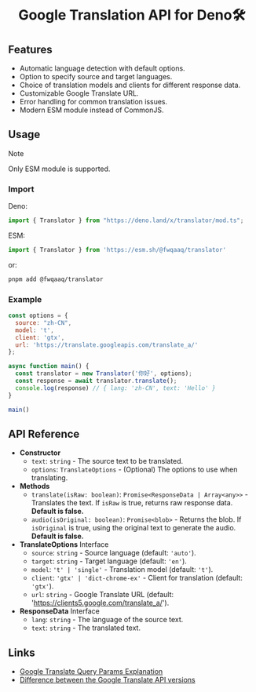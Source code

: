 <div align=center>
   <h1>Google Translation API for Deno🛠️</h1>
</div>

## Features

* Automatic language detection with default options.
* Option to specify source and target languages.
* Choice of translation models and clients for different response data.
* Customizable Google Translate URL.
* Error handling for common translation issues.
* Modern ESM module instead of CommonJS.

## Usage

> [!NOTE]
> Only ESM module is supported.

### Import

Deno:

```js
import { Translator } from "https://deno.land/x/translator/mod.ts";
```

ESM:

```js
import { Translator } from 'https://esm.sh/@fwqaaq/translator'
```

or:

```sh
pnpm add @fwqaaq/translator
```

### Example

```js
const options = {
  source: "zh-CN",
  model: 't',
  client: 'gtx',
  url: 'https://translate.googleapis.com/translate_a/'
};

async function main() {
  const translator = new Translator('你好', options);
  const response = await translator.translate();
  console.log(response) // { lang: 'zh-CN', text: 'Hello' }
}

main()
```

## API Reference

* **Constructor**
  * `text`: `string` - The source text to be translated.
  * `options`: `TranslateOptions` - (Optional) The options to use when translating.
* **Methods**
  * `translate(isRaw: boolean)`: `Promise<ResponseData | Array<any>>` - Translates the text. If `isRaw` is true, returns raw response data. **Default is false.**
  * `audio(isOriginal: boolean)`: `Promise<blob>` - Returns the blob. If `isOriginal` is true, using the original text to generate the audio. **Default is false.**
* **TranslateOptions** Interface
  * `source`: `string` - Source language (default: `'auto'`).
  * `target`: `string` - Target language (default: `'en'`).
  * `model`: `'t' | 'single'` - Translation model (default: `'t'`).
  * `client`: `'gtx' | 'dict-chrome-ex'` - Client for translation (default: `'gtx'`).
  * `url`: `string` - Google Translate URL (default: '<https://clients5.google.com/translate_a/>').
* **ResponseData** Interface
  * `lang`: `string` - The language of the source text.
  * `text`: `string` - The translated text.

## Links

* [Google Translate Query Params Explanation](https://stackoverflow.com/questions/26714426/what-is-the-meaning-of-google-translate-query-params/29537590#29537590)
* [Difference between the Google Translate API versions](https://stackoverflow.com/questions/57397073/difference-between-the-google-translate-api)
